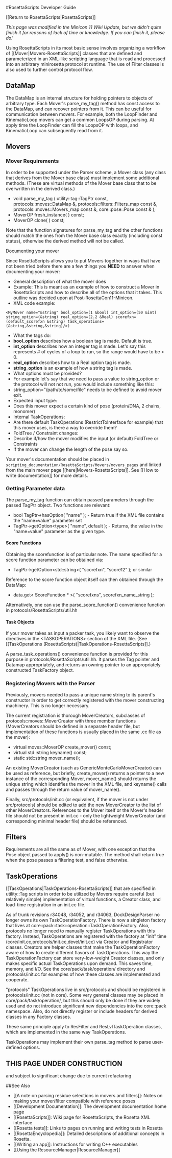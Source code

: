 #RosettaScripts Developer Guide

[[Return to RosettaScripts|RosettaScripts]]

*This page was modified in the Minicon 11 Wiki Update, but we didn't quite finish it for reasons of lack of time or knowledge. If you can finish it, please do!*

 Using RosettaScripts in its most basic sense involves organizing a workflow of [[Mover|Movers-RosettaScripts]] classes that are defined and parameterized in an XML-like scripting language that is read and processed into an arbitrary minirosetta protocol at runtime. The use of Filter classes is also used to further control protocol flow.

DataMap
-------

The DataMap is an internal structure for holding pointers to objects of arbitrary type. Each Mover's parse\_my\_tag() method has const access to the DataMap, and can recover pointers from it. This can be useful for communication between movers. For example, both the LoopFinder and KinematicLoop movers can get a common LoopsOP during parsing. At apply time the LoopFinder can fill the LoopsOP with loops, and KinematicLoop can subsequently read from it.

Movers
------

### Mover Requirements

In order to be supported under the Parser scheme, a Mover class (any class that derives from the Mover base class) must implement some additional methods. (These are virtual methods of the Mover base class that to be overwritten in the derived class.)

-   void parse\_my\_tag ( utility::tag::TagPtr const, protocols::moves::DataMap &, protocols::filters::Filters\_map const &, protocols::moves::Movers\_map const &, core::pose::Pose const & );
-   MoverOP fresh\_instance( ) const;
-   MoverOP clone( ) const;

Note that the function signatures for parse\_my\_tag and the other functions should match the ones from the Mover base class exactly (including const status), otherwise the derived method will not be called.

Documenting your mover

Since RosettaScripts allows you to put Movers together in ways that have not been tried before there are a few things you **NEED** to answer when documenting your mover:

-   General description of what the mover does
-   Example: This is meant as an example of how to construct a Mover in RosettaScripts and how to describe all of the options that it takes. This outline was decided upon at Post-RosettaCon11-Minicon.
-   XML code example:

```
<MyMover name="&string" bool_option=(1 &bool) int_option=(50 &int) string_option=(&string) real_option=(2.2 &Real) scorefxn=(default_scorefxn &string) task_operations=(&string,&string,&string)/>)
```

-   What the tags do:
-   **bool\_option** describes how a boolean tag is made. Default is true.
-   **int\_option** describes how an integer tag is made. Let's say this represents \# of cycles of a loop to run, so the range would have to be \> 0.
-   **real\_option** describes how to a Real option tag is made.
-   **string\_option** is an example of how a string tag is made.
-   What options must be provided?
-   For example let's say that we need to pass a value to string\_option or the protocol will not not run, you would include something like this:
-   string\_option="/path/to/some/file" needs to be defined to avoid mover exit.
-   Expected input type:
-   Does this mover expect a certain kind of pose (protein/DNA, 2 chains, monomer)
-   Internal TaskOperations:
-   Are there default TaskOperations (RestrictToInterface for example) that this mover uses, is there a way to override them?
-   FoldTree / Constraint changes:
-   Describe if/how the mover modifies the input (or default) FoldTree or Constraints
-   If the mover can change the length of the pose say so.

Your mover's documentation should be placed in `scripting_documentation/RosettaScripts/Movers/movers_pages` and linked from the main mover page [[here|Movers-RosettaScripts]]. See [[How to write documentation]] for more details.

### Getting Parameter data

The parse\_my\_tag function can obtain passed parameters through the passed TagPtr object. Two functions are relevant:

-   bool TagPtr-\>hasOption( "name" ); - Return true if the XML file contains the "name=value" parameter set
-   TagPtr-\>getOption\<type\>( "name", default ); - Returns, the value in the "name=value" parameter as the given type.

#### Score Functions

Obtaining the scorefunction is of particular note. The name specified for a score function parameter can be obtained via:

-   TagPtr-\>getOption\<std::string\>( "scorefxn", "score12" ); or similar

Reference to the score function object itself can then obtained through the DataMap:

-   data.get\< ScoreFunction \* \>( "scorefxns", scorefxn\_name\_string );

Alternatively, one can use the parse\_score\_function() convenience function in protocols/RosettaScripts/util.hh

#### Task Objects

If your mover takes as input a packer task, you likely want to observe the directives in the \<TASKOPERATIONS\> section of the XML file. (See [[TaskOperations (RosettaScripts)|TaskOperations-RosettaScripts]].)

A parse\_task\_operations() convenience function is provided for this purpose in protocols/RosettaScripts/util.hh. It parses the Tag pointer and Datamap appropriately, and returns an owning pointer to an appropriately constructed TaskFactory object.

### Registering Movers with the Parser

Previously, movers needed to pass a unique name string to its parent's constructor in order to get correctly registered with the mover constructing machinery. This is no longer necessary.

The current registration is thorough MoverCreators, subclasses of protocols::moves::MoverCreator with three member functions (MoverCreators should be defined in a separate header file, but implementation of these functions is usually placed in the same .cc file as the mover):

-   virtual moves::MoverOP create\_mover() const;
-   virtual std::string keyname() const;
-   static std::string mover\_name();

An existing MoverCreator (such as GenericMonteCarloMoverCreator) can be used as reference, but briefly, create\_mover() returns a pointer to a new instance of the corresponding Mover, mover\_name() should returns the unique string which identifies the mover in the XML file, and keyname() calls and passes through the return value of mover\_name().

Finally, src/protocols/init.cc (or equivalent, if the mover is not under src/protocols) should be edited to add the new MoverCreator to the list of other MoverCreators. References to the Mover itself or the Mover's header file should not be present in init.cc - only the lightweight MoverCreator (and corresponding minimal header file) should be referenced.

Filters
-------

Requirements are all the same as of Mover, with one exception that the Pose object passed to apply() is non-mutable. The method shall return true when the pose passes a filtering test, and false otherwise.

TaskOperations
--------------

[[TaskOperations|TaskOperations-RosettaScripts]] that are specified in utility::Tag scripts in order to be utilized by Movers require careful (but relatively simple) implementation of virtual functions, a Creator class, and load-time registration in an init.cc file.

As of trunk revisions r34048, r34052, and r34063, DockDesignParser no longer owns its own TaskOperationFactory. There is now a singleton factory that lives at core::pack::task::operation::TaskOperationFactory. Also, protocols no longer need to manually register TaskOperations with this factory. Instead, TaskOperations are registered with the factory at "init" time (core/init.cc,protocols/init.cc,devel/init.cc) via Creator and Registrator classes. Creators are helper classes that make the TaskOperationFactory aware of how to create different flavors of TaskOperations. This way the TaskOperationFactory can store very-low-weight Creator classes, and only makes specific actual TaskOperations upon demand. This saves time, memory, and I/O. See the core/pack/task/operation/ directory and protocols/init.cc for examples of how these classes are implemented and cooperate.

"protocols" TaskOperations live in src/protocols and should be registered in protocols/init.cc (not in core). Some very general classes may be placed in core/pack/task/operation/, but this should only be done if they are widely used and do not introduce significant new dependencies into the core::pack namespace. Also, do not directly register or include headers for derived classes in any Factory classes.

These same principle apply to ResFilter and ResLvlTaskOperation classes, which are implemented in the same way TaskOperations.

TaskOperations may implement their own parse\_tag method to parse user-defined options.

THIS PAGE UNDER CONSTRUCTION
----------------------------

and subject to significant change due to current refactoring

##See Also

* [[A note on parsing residue selections in movers and filters]]: Notes on making your mover/filter compatible with reference poses
* [[Development Documentation]]: The development documentation home page
* [[RosettaScripts]]: Wiki page for RosettaScripts, the Rosetta XML interface
* [[Rosetta tests]]: Links to pages on running and writing tests in Rosetta
* [[RosettaEncyclopedia]]: Detailed descriptions of additional concepts in Rosetta.
* [[Writing an app]]: Instructions for writing C++ executables
* [[Using the ResourceManager|ResourceManager]]
